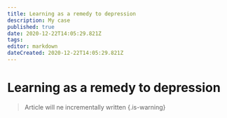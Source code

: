 ```yaml
---
title: Learning as a remedy to depression
description: My case
published: true
date: 2020-12-22T14:05:29.821Z
tags: 
editor: markdown
dateCreated: 2020-12-22T14:05:29.821Z
---
```


# Learning as a remedy to depression
> Article will ne incrementally written
{.is-warning}
